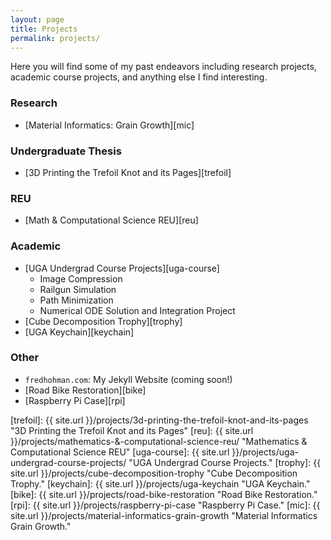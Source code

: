 ```yaml
---
layout: page
title: Projects
permalink: projects/
---
```


Here you will find some of my past endeavors including research projects, academic course projects, and anything else I find interesting.

### Research
* [Material Informatics: Grain Growth][mic]

### Undergraduate Thesis
* [3D Printing the Trefoil Knot and its Pages][trefoil]

### REU
* [Math & Computational Science REU][reu]

### Academic
* [UGA Undergrad Course Projects][uga-course]
	* Image Compression
	* Railgun Simulation
	* Path Minimization
	* Numerical ODE Solution and Integration Project
* [Cube Decomposition Trophy][trophy]
* [UGA Keychain][keychain]

### Other
* `fredhohman.com`: My Jekyll Website (coming soon!)
* [Road Bike Restoration][bike]
* [Raspberry Pi Case][rpi]

<!-- ***

<div class="posts">
  {% for post in site.categories.projects %}
  <article class="post">
    <h1 class="post-title">
      <a href="{{ site.baseurl }}{{ post.url }}">
        {{ post.title }}
      </a>
    </h1>

    <time datetime="{{ post.date | date: "%B %-d, %Y" }}" class="post-date">
      {{ post.date | date: "%B %-d, %Y" }}
    </time>

    {{ post.excerpt }}
  </article>
  {% endfor %}
</div> -->

[trefoil]: {{ site.url }}/projects/3d-printing-the-trefoil-knot-and-its-pages "3D Printing the Trefoil Knot and its Pages"
[reu]: {{ site.url }}/projects/mathematics-&-computational-science-reu/ "Mathematics & Computational Science REU"
[uga-course]: {{ site.url }}/projects/uga-undergrad-course-projects/ "UGA Undergrad Course Projects."
[trophy]: {{ site.url }}/projects/cube-decomposition-trophy "Cube Decomposition Trophy."
[keychain]: {{ site.url }}/projects/uga-keychain "UGA Keychain."
[bike]: {{ site.url }}/projects/road-bike-restoration "Road Bike Restoration."
[rpi]: {{ site.url }}/projects/raspberry-pi-case "Raspberry Pi Case."
[mic]: {{ site.url }}/projects/material-informatics-grain-growth "Material Informatics Grain Growth."